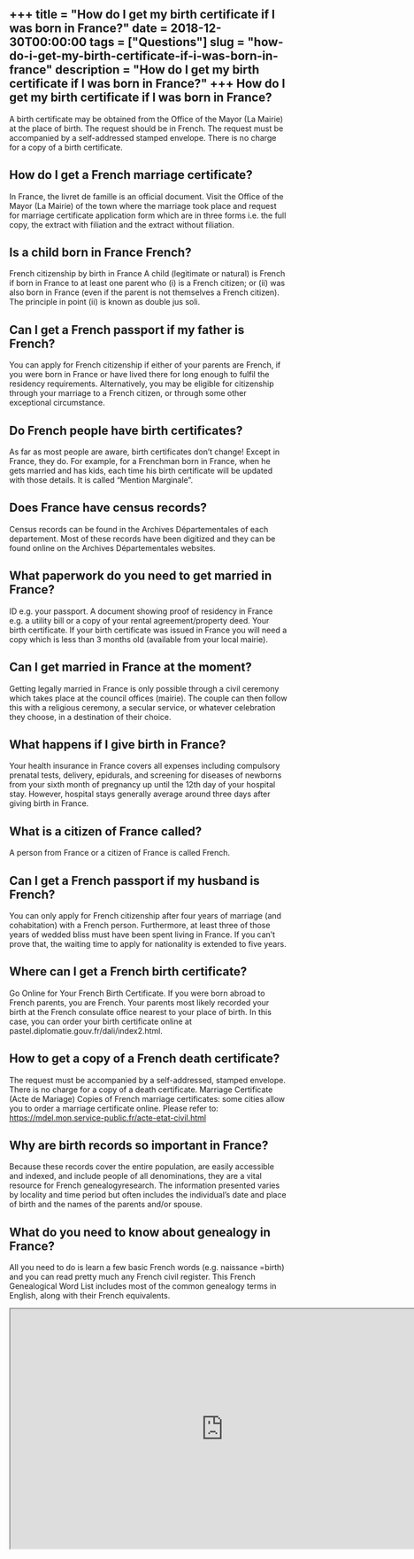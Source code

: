 +++
title = "How do I get my birth certificate if I was born in France?"
date = 2018-12-30T00:00:00
tags = ["Questions"]
slug = "how-do-i-get-my-birth-certificate-if-i-was-born-in-france"
description = "How do I get my birth certificate if I was born in France?"
+++
How do I get my birth certificate if I was born in France?
----------------------------------------------------------

A birth certificate may be obtained from the Office of the Mayor (La Mairie) at the place of birth. The request should be in French. The request must be accompanied by a self-addressed stamped envelope. There is no charge for a copy of a birth certificate.

How do I get a French marriage certificate?
-------------------------------------------

In France, the livret de famille is an official document. Visit the Office of the Mayor (La Mairie) of the town where the marriage took place and request for marriage certificate application form which are in three forms i.e. the full copy, the extract with filiation and the extract without filiation.

Is a child born in France French?
---------------------------------

French citizenship by birth in France A child (legitimate or natural) is French if born in France to at least one parent who (i) is a French citizen; or (ii) was also born in France (even if the parent is not themselves a French citizen). The principle in point (ii) is known as double jus soli.

Can I get a French passport if my father is French?
---------------------------------------------------

You can apply for French citizenship if either of your parents are French, if you were born in France or have lived there for long enough to fulfil the residency requirements. Alternatively, you may be eligible for citizenship through your marriage to a French citizen, or through some other exceptional circumstance.

Do French people have birth certificates?
-----------------------------------------

As far as most people are aware, birth certificates don’t change! Except in France, they do. For example, for a Frenchman born in France, when he gets married and has kids, each time his birth certificate will be updated with those details. It is called “Mention Marginale”.

Does France have census records?
--------------------------------

Census records can be found in the Archives Départementales of each departement. Most of these records have been digitized and they can be found online on the Archives Départementales websites.

What paperwork do you need to get married in France?
----------------------------------------------------

ID e.g. your passport. A document showing proof of residency in France e.g. a utility bill or a copy of your rental agreement/property deed. Your birth certificate. If your birth certificate was issued in France you will need a copy which is less than 3 months old (available from your local mairie).

Can I get married in France at the moment?
------------------------------------------

Getting legally married in France is only possible through a civil ceremony which takes place at the council offices (mairie). The couple can then follow this with a religious ceremony, a secular service, or whatever celebration they choose, in a destination of their choice.

What happens if I give birth in France?
---------------------------------------

Your health insurance in France covers all expenses including compulsory prenatal tests, delivery, epidurals, and screening for diseases of newborns from your sixth month of pregnancy up until the 12th day of your hospital stay. However, hospital stays generally average around three days after giving birth in France.

What is a citizen of France called?
-----------------------------------

A person from France or a citizen of France is called French.

Can I get a French passport if my husband is French?
----------------------------------------------------

You can only apply for French citizenship after four years of marriage (and cohabitation) with a French person. Furthermore, at least three of those years of wedded bliss must have been spent living in France. If you can’t prove that, the waiting time to apply for nationality is extended to five years.

Where can I get a French birth certificate?
-------------------------------------------

Go Online for Your French Birth Certificate. If you were born abroad to French parents, you are French. Your parents most likely recorded your birth at the French consulate office nearest to your place of birth. In this case, you can order your birth certificate online at pastel.diplomatie.gouv.fr/dali/index2.html.

How to get a copy of a French death certificate?
------------------------------------------------

The request must be accompanied by a self-addressed, stamped envelope. There is no charge for a copy of a death certificate. Marriage Certificate (Acte de Mariage) Copies of French marriage certificates: some cities allow you to order a marriage certificate online. Please refer to: https://mdel.mon.service-public.fr/acte-etat-civil.html

Why are birth records so important in France?
---------------------------------------------

Because these records cover the entire population, are easily accessible and indexed, and include people of all denominations, they are a vital resource for French genealogyresearch. The information presented varies by locality and time period but often includes the individual’s date and place of birth and the names of the parents and/or spouse.

What do you need to know about genealogy in France?
---------------------------------------------------

All you need to do is learn a few basic French words (e.g. naissance =birth) and you can read pretty much any French civil register. This French Genealogical Word List includes most of the common genealogy terms in English, along with their French equivalents.

<iframe allow="accelerometer; autoplay; clipboard-write; encrypted-media; gyroscope; picture-in-picture" allowfullscreen="" class="__youtube_prefs__  epyt-is-override  no-lazyload" data-no-lazy="1" data-origheight="433" data-origwidth="770" data-skipgform_ajax_framebjll="" height="433" id="_ytid_79349" loading="lazy" src="https://www.youtube.com/embed/LQuLpR0pYr8?enablejsapi=1&autoplay=0&cc_load_policy=0&cc_lang_pref=&iv_load_policy=1&loop=0&modestbranding=0&rel=1&fs=1&playsinline=0&autohide=2&theme=dark&color=red&controls=1&" title="YouTube player" width="770"></iframe>